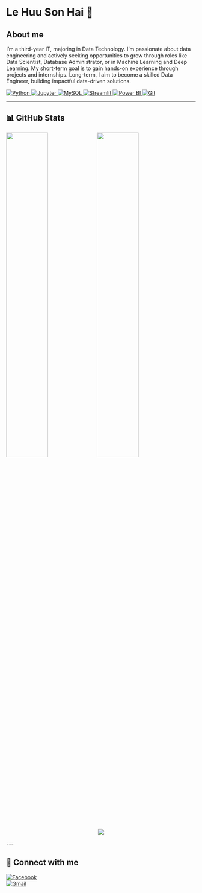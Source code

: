 # Le Huu Son Hai 👋

## About me 
I’m a third-year IT, majoring in Data Technology. I’m passionate about data engineering
and actively seeking opportunities to grow through roles like Data Scientist, Database Administrator, or in Machine
Learning and Deep Learning. My short-term goal is to gain hands-on experience through projects and internships.
Long-term, I aim to become a skilled Data Engineer, building impactful data-driven solutions.

<p align="left">
  <a href="https://www.python.org" target="_blank"> 
    <img src="https://img.shields.io/badge/-Python-3776AB?style=flat-square&logo=python&logoColor=white" alt="Python"/> 
  </a>
  <a href="https://jupyter.org/" target="_blank"> 
    <img src="https://img.shields.io/badge/-Jupyter-F37626?style=flat-square&logo=Jupyter&logoColor=white" alt="Jupyter"/> 
  </a>
  <a href="https://www.mysql.com/" target="_blank"> 
    <img src="https://img.shields.io/badge/-MySQL-4479A1?style=flat-square&logo=mysql&logoColor=white" alt="MySQL"/> 
  </a>
  <a href="https://streamlit.io/" target="_blank"> 
    <img src="https://img.shields.io/badge/-Streamlit-FF4B4B?style=flat-square&logo=Streamlit&logoColor=white" alt="Streamlit"/> 
  </a>
  <a href="https://powerbi.microsoft.com/" target="_blank"> 
    <img src="https://img.shields.io/badge/-PowerBI-F2C811?style=flat-square&logo=Power-BI&logoColor=black" alt="Power BI"/>
  </a>
  <a href="https://git-scm.com/" target="_blank">
    <img src="https://img.shields.io/badge/-Git-F05032?style=flat-square&logo=git&logoColor=white" alt="Git"/>
  </a>
</p>

---

## 📊 GitHub Stats

<p align="left">
  <img width="47%" src="https://github-readme-stats.vercel.app/api?username=yourusername&show_icons=true&theme=radical" />
  <img width="47%" src="https://github-readme-streak-stats.herokuapp.com/?user=yourusername&theme=radical" />
</p>

<p align="center">
  <img src="https://github-readme-stats.vercel.app/api/top-langs/?username=sonhai1401&layout=compact&theme=radical" />
</p>
---

## 🔗 Connect with me
[![Facebook](https://img.shields.io/badge/Facebook-1877F2?style=flat-square&logo=facebook&logoColor=white)](https://facebook.com/lhsai141)  
[![Gmail](https://img.shields.io/badge/Gmail-D14836?style=flat-square&logo=gmail&logoColor=white)](mailto:lehuusonhai@gmail.com)

<!--
**sonhai1401/sonhai1401** is a ✨ _special_ ✨ repository because its `README.md` (this file) appears on your GitHub profile.
